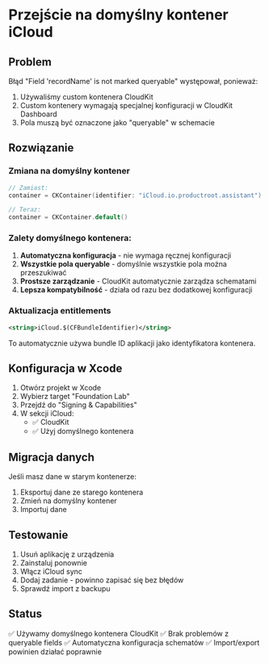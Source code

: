 # Przejście na domyślny kontener iCloud

## Problem
Błąd "Field 'recordName' is not marked queryable" występował, ponieważ:
1. Używaliśmy custom kontenera CloudKit
2. Custom kontenery wymagają specjalnej konfiguracji w CloudKit Dashboard
3. Pola muszą być oznaczone jako "queryable" w schemacie

## Rozwiązanie

### Zmiana na domyślny kontener
```swift
// Zamiast:
container = CKContainer(identifier: "iCloud.io.productroot.assistant")

// Teraz:
container = CKContainer.default()
```

### Zalety domyślnego kontenera:
1. **Automatyczna konfiguracja** - nie wymaga ręcznej konfiguracji
2. **Wszystkie pola queryable** - domyślnie wszystkie pola można przeszukiwać
3. **Prostsze zarządzanie** - CloudKit automatycznie zarządza schematami
4. **Lepsza kompatybilność** - działa od razu bez dodatkowej konfiguracji

### Aktualizacja entitlements
```xml
<string>iCloud.$(CFBundleIdentifier)</string>
```
To automatycznie używa bundle ID aplikacji jako identyfikatora kontenera.

## Konfiguracja w Xcode

1. Otwórz projekt w Xcode
2. Wybierz target "Foundation Lab"
3. Przejdź do "Signing & Capabilities"
4. W sekcji iCloud:
   - ✅ CloudKit
   - ✅ Użyj domyślnego kontenera

## Migracja danych

Jeśli masz dane w starym kontenerze:
1. Eksportuj dane ze starego kontenera
2. Zmień na domyślny kontener
3. Importuj dane

## Testowanie

1. Usuń aplikację z urządzenia
2. Zainstaluj ponownie
3. Włącz iCloud sync
4. Dodaj zadanie - powinno zapisać się bez błędów
5. Sprawdź import z backupu

## Status
✅ Używamy domyślnego kontenera CloudKit
✅ Brak problemów z queryable fields
✅ Automatyczna konfiguracja schematów
✅ Import/export powinien działać poprawnie